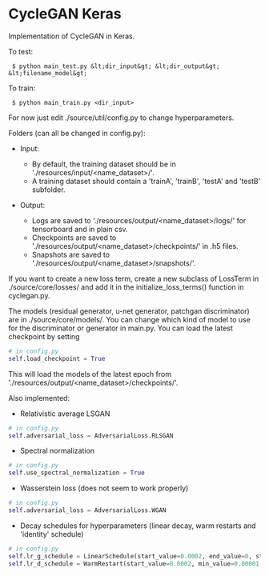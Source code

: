 # CycleGAN Keras
Implementation of CycleGAN in Keras. 

To test:
```
 $ python main_test.py &lt;dir_input&gt; &lt;dir_output&gt; &lt;filename_model&gt;
```


To train:
```
 $ python main_train.py <dir_input>
```

For now just edit ./source/util/config.py to change hyperparameters.


Folders (can all be changed in config.py):
* Input: 
   * By default, the training dataset should be in './resources/input/<name_dataset>/'. 
   * A training dataset should contain a 'trainA', 'trainB', 'testA' and 'testB' subfolder.

* Output:
   * Logs are saved to './resources/output/<name_dataset>/logs/' for tensorboard and in plain csv.
   * Checkpoints are saved to './resources/output/<name_dataset>/checkpoints/' in .h5 files.
   * Snapshots are saved to './resources/output/<name_dataset>/snapshots/'.

If you want to create a new loss term, create a new subclass of LossTerm in ./source/core/losses/ and add it in the initialize_loss_terms() function in cyclegan.py.

The models (residual generator, u-net generator, patchgan discriminator) are in ./source/core/models/. You can change which kind of model to use for the discriminator or generator in main.py.
You can load the latest checkpoint by setting 
```python
# in config.py
self.load_checkpoint = True
``` 
This will load the models of the latest epoch from './resources/output/<name_dataset>/checkpoints/'.

Also implemented:
* Relativistic average LSGAN
```python
# in config.py
self.adversarial_loss = AdversarialLoss.RLSGAN 
```

* Spectral normalization
```python
# in config.py
self.use_spectral_normalization = True
```

* Wasserstein loss (does not seem to work properly)
```python
# in config.py
self.adversarial_loss = AdversarialLoss.WGAN  
```

* Decay schedules for hyperparameters (linear decay, warm restarts and 'identity' schedule)
```python
# in config.py
self.lr_g_schedule = LinearSchedule(start_value=0.0002, end_value=0, start_epoch=100, end_epoch=200)
self.lr_d_schedule = WarmRestart(start_value=0.0002, min_value=0.00001, cycle_length=25, cycle_multiplier=2, decay_rate=0.75)
```

